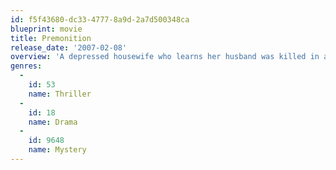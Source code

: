 ```yaml
---
id: f5f43680-dc33-4777-8a9d-2a7d500348ca
blueprint: movie
title: Premonition
release_date: '2007-02-08'
overview: 'A depressed housewife who learns her husband was killed in a car accident the day previously, awakens the next morning to find him alive and well at home, and then awakens the day after to a world in which he is still dead.'
genres:
  -
    id: 53
    name: Thriller
  -
    id: 18
    name: Drama
  -
    id: 9648
    name: Mystery
---
```

